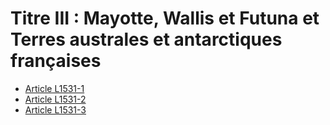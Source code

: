 # Titre III : Mayotte, Wallis et Futuna et Terres australes et antarctiques françaises  

* [Article L1531-1](./LEGIARTI000018201698.md)
* [Article L1531-2](./LEGIARTI000006901575.md)
* [Article L1531-3](./LEGIARTI000018201695.md)
